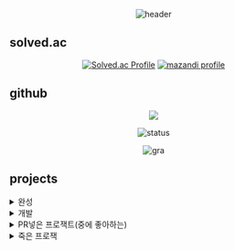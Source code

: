 <div align="center">
    
![header](https://capsule-render.vercel.app/api?type=waving&color=00AAFF&height=300&section=header&desc=Sunrin%20Software%20Division%20118th&descAlign=70&text=5-23dev&fontSize=70&FontAlignY=40&fontColor=ffffff)

</div>
    
## solved.ac
<div align="center">

[![Solved.ac Profile](http://mazassumnida.wtf/api/v2/generate_badge?boj=5_23)](https://solved.ac/5_23/)
[![mazandi profile](http://mazandi.herokuapp.com/api?handle=5_23&theme=warm)](https://solved.ac/5_23/)
</div>

## github
<div align="center">
<a href="https://opgc.me/#/users/5-23" target="_blank"><img src="https://api.opgc.me/githubs/users/5-23/tag/?theme=basic" /></a>   
    
![status](https://github-readme-stats.vercel.app/api?username=5-23&show_icons=true&theme=white)
    
![gra](https://github-readme-activity-graph.vercel.app/graph?username=5-23&bg_color=ffffff&color=3366ff&line=3366ff&point=3366ff&area=true&hide_border=true)

</div>


## projects
<details>
<summary>완성</summary>
<table>
    <tr>
        <th>프로젝트명</th>
        <th>소스코드</th>
    </tr>
    <tr>
        <td>rust-tetris</td>
        <td>https://github.com/5-23/rust-tetris</td>
    </tr>
    <tr>
        <td>rust-sanke</td>
        <td>https://github.com/5-23/rust-snake</td>
    </tr>
    <tr>
        <td>colorfully-rs</td>
        <td>https://github.com/5-23/colorfully-rs</td>
    </tr>
    <tr>
        <td>웹게임</td>
        <td>https://github.com/5-23/game-project</td>
    </tr>
</table>
</details>

<details>
<summary>개발</summary>
<table>
    <tr>
        <th>프로젝트명</th>
        <th>소스코드</th>
    </tr>
    <tr>
        <td>돌돌이 디스코드봇</td>
        <td>https://github.com/objectiveTM/stoney-bot</td>
    </tr>
    <tr>
        <td>ＬＩＭＢＯ</td>
        <td>https://github.com/5-23/limbo</td>
    </tr>
</table>
</details>


<details>
<summary>PR넣은 프로잭트(중에 좋아하는)</summary>
<table>
    <tr>
        <th>프로젝트명</th>
        <th>소스코드</th>
    </tr>
    <tr>
        <td>Dotfiles</td>
        <td>https://github.com/Phant80m/Dotfiles</td>
    </tr>
    <tr>
        <td>Seraphite</td>
        <td>https://github.com/Phant80m/Seraphite</td>
    </tr>
    <tr>
        <td>shuttle docs</td>
        <td>https://github.com/shuttle-hq/shuttle-docs</td>
    </tr>
</table>
</details>


<details>
<summary>죽은 프로잭</summary>
<table>
    <tr>
        <th>프로젝트명</th>
        <th>소스코드</th>
    </tr>
    <tr>
        <td>wa-sans</td>
        <td>비공계 https://www.youtube.com/watch?v=csaJelNRju8</td>
    </tr>
    <tr>
        <td>todo</td>
        <td>https://github.com/5-23/todo</td>
    </tr>
    <tr>
        <td>하몽이 디스코드</td>
        <td>https://github.com/5-23/hamong</td>
    </tr>
    <tr>
        <td>imager(분석하다 때려친거라 다시 시작할예정)</td>
        <td>https://github.com/5-23/imager-rs</td>
    </tr>
</table>
</details>

</details>
